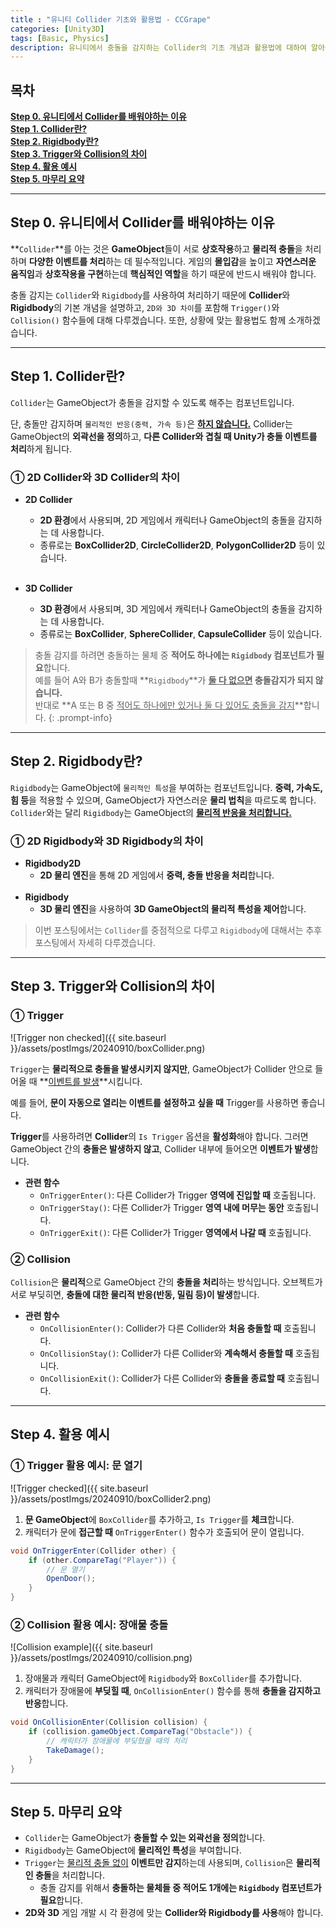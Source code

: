 ```yaml
---
title : "유니티 Collider 기초와 활용법 - CCGrape"
categories: [Unity3D]
tags: [Basic, Physics]
description: 유니티에서 충돌을 감지하는 Collider의 기초 개념과 활용법에 대하여 알아봅니다. 
---
```


## 목차
**[Step 0. 유니티에서 Collider를 배워야하는 이유](#step-0-유니티에서-collider를-배워야하는-이유)<br/>**
**[Step 1. Collider란?](#step-1-collider란)<br/>**
**[Step 2. Rigidbody란?](#step-2-rigidbody란)<br/>**
**[Step 3. Trigger와 Collision의 차이](#step-3-trigger와-collision의-차이)<br/>**
**[Step 4. 활용 예시](#step-4-활용-예시)<br/>**
**[Step 5. 마무리 요약](#step-5-마무리-요약)<br/>**

---
## Step 0. 유니티에서 Collider를 배워야하는 이유

**`Collider`**를 아는 것은 **GameObject**들이 서로 **상호작용**하고 **물리적 충돌**을 처리하며 **다양한 이벤트를 처리**하는 데 필수적입니다. 
게임의 **몰입감**을 높이고 **자연스러운 움직임**과 **상호작용을 구현**하는데 **핵심적인 역할**을 하기 때문에 반드시 배워야 합니다. 

충돌 감지는 `Collider`와 `Rigidbody`를 사용하여 처리하기 때문에 **Collider**와 **Rigidbody**의 기본 개념을 설명하고, `2D와 3D 차이`를 포함해 `Trigger()`와 `Collision()` 함수들에 대해 다루겠습니다. 
또한, 상황에 맞는 활용법도 함께 소개하겠습니다.

---
## Step 1. Collider란?

`Collider`는 GameObject가 충돌을 감지할 수 있도록 해주는 컴포넌트입니다.    

단, 충돌만 감지하며 `물리적인 반응(중력, 가속 등)`은 **<u>하지 않습니다.</u>**
Collider는 GameObject의 **외곽선을 정의**하고, **다른 Collider와 겹칠 때 Unity가 충돌 이벤트를 처리**하게 됩니다.

### ① 2D Collider와 3D Collider의 차이
- **2D Collider** 
  - **2D 환경**에서 사용되며, 2D 게임에서 캐릭터나 GameObject의 충돌을 감지하는 데 사용합니다. 
  - 종류로는 **BoxCollider2D**, **CircleCollider2D**, **PolygonCollider2D** 등이 있습니다.    
  <br/>

- **3D Collider** 
  - **3D 환경**에서 사용되며, 3D 게임에서 캐릭터나 GameObject의 충돌을 감지하는 데 사용합니다. 
  - 종류로는 **BoxCollider**, **SphereCollider**, **CapsuleCollider** 등이 있습니다.

> 충돌 감지를 하려면 충돌하는 물체 중 **적어도 하나에는 `Rigidbody` 컴포넌트가 필요**합니다.    
예를 들어 A와 B가 충돌할때 **`Rigidbody`**가 **<u>둘 다 없으면</u> 충돌감지가 되지 않습니다.**     
반대로 **A 또는 B 중 <u>적어도 하나에만 있거나 둘 다 있어도 충돌을 감지</u>**합니다. 
{: .prompt-info}

---
## Step 2. Rigidbody란?

`Rigidbody`는 GameObject에 `물리적인 특성`을 부여하는 컴포넌트입니다. 
**중력, 가속도, 힘 등**을 적용할 수 있으며, GameObject가 자연스러운 **물리 법칙**을 따르도록 합니다. 
`Collider`와는 달리 `Rigidbody`는 GameObject의 **<u>물리적 반응을 처리합니다.</u>**

### ① 2D Rigidbody와 3D Rigidbody의 차이
- **Rigidbody2D** 
  - **2D 물리 엔진**을 통해 2D 게임에서 **중력, 충돌 반응을 처리**합니다.   
  <br/>
- **Rigidbody**
  - **3D 물리 엔진**을 사용하여 **3D GameObject의 물리적 특성을 제어**합니다.

> 이번 포스팅에서는 `Collider`를 중점적으로 다루고 `Rigidbody`에 대해서는 추후 포스팅에서 자세히 다루겠습니다.

---
## Step 3. Trigger와 Collision의 차이

### ① Trigger
![Trigger non checked]({{ site.baseurl }}/assets/postImgs/20240910/boxCollider.png)     

`Trigger`는 **물리적으로 충돌을 발생시키지 않지만**, GameObject가 Collider 안으로 들어올 때 **<u>이벤트를 발생</u>**시킵니다.    

예를 들어, **문이 자동으로 열리는 이벤트를 설정하고 싶을 때** Trigger를 사용하면 좋습니다.

**Trigger**를 사용하려면 **Collider**의 `Is Trigger` 옵션을 **활성화**해야 합니다. 
그러면 GameObject 간의 **충돌은 발생하지 않고**, Collider 내부에 들어오면 **이벤트가 발생**합니다.    

- **관련 함수**
  - `OnTriggerEnter()`: 다른 Collider가 Trigger **영역에 진입할 때** 호출됩니다.
  - `OnTriggerStay()`: 다른 Collider가 Trigger **영역 내에 머무는 동안** 호출됩니다.
  - `OnTriggerExit()`: 다른 Collider가 Trigger **영역에서 나갈 때** 호출됩니다.

### ② Collision
`Collision`은 **물리적**으로 GameObject 간의 **충돌을 처리**하는 방식입니다. 
오브젝트가 서로 부딪히면, **충돌에 대한 물리적 반응(반동, 밀림 등)이 발생**합니다.

- **관련 함수**
  - `OnCollisionEnter()`: Collider가 다른 Collider와 **처음 충돌할 때** 호출됩니다.
  - `OnCollisionStay()`: Collider가 다른 Collider와 **계속해서 충돌할 때** 호출됩니다.
  - `OnCollisionExit()`: Collider가 다른 Collider와 **충돌을 종료할 때** 호출됩니다.

---
## Step 4. 활용 예시

### ① Trigger 활용 예시: 문 열기
![Trigger checked]({{ site.baseurl }}/assets/postImgs/20240910/boxCollider2.png)
1. **문 GameObject**에 `BoxCollider`를 추가하고, `Is Trigger`를 **체크**합니다.
2. 캐릭터가 문에 **접근할 때** `OnTriggerEnter()` 함수가 호출되어 문이 열립니다.

```csharp
void OnTriggerEnter(Collider other) {
    if (other.CompareTag("Player")) {
        // 문 열기
        OpenDoor();
    }
}
```

### ② Collision 활용 예시: 장애물 충돌
![Collision example]({{ site.baseurl }}/assets/postImgs/20240910/collision.png)
1. 장애물과 캐릭터 GameObject에 `Rigidbody`와 `BoxCollider`를 추가합니다.
2. 캐릭터가 장애물에 **부딪힐 때**, `OnCollisionEnter()` 함수를 통해 **충돌을 감지하고 반응**합니다.

```csharp
void OnCollisionEnter(Collision collision) {
    if (collision.gameObject.CompareTag("Obstacle")) {
        // 캐릭터가 장애물에 부딪혔을 때의 처리
        TakeDamage();
    }
}
```

---
## Step 5. 마무리 요약

- `Collider`는 GameObject가 **충돌할 수 있는 외곽선을 정의**합니다.
- `Rigidbody`는 GameObject에 **물리적인 특성**을 부여합니다.
- `Trigger`는 <u>물리적 충돌 없이</u> **이벤트만 감지**하는데 사용되며, `Collision`은 **물리적인 충돌**을 처리합니다.
  - 충돌 감지를 위해서 **충돌하는 물체들 중 적어도 1개에는 `Rigidbody` 컴포넌트가 필요**합니다.
- **2D와 3D** 게임 개발 시 각 환경에 맞는 **Collider와 Rigidbody를 사용**해야 합니다.